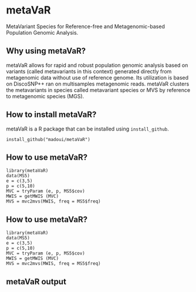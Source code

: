 # metaVaR
MetaVariant Species for Reference-free and Metagenomic-based Population Genomic Analysis.
## Why using metaVaR?
metaVaR allows for rapid and robust population genomic analysis based on variants (called metavariants in this context) generated directly from metagenomic data without use of reference genome. Its utilization is based on DiscoSNP++ ran on multisamples metagenomic reads. metaVaR clusters the metavariants in species called metavariant species or MVS by reference to metagenomic species (MGS). 
## How to install metaVaR?
metaVaR is a R package that can be installed using `install_github`.
```
install_github("madoui/metaVaR")
```
## How to use metaVaR?
```
library(metaVaR)
data(MS5)
e = c(3,5)
p = c(5,10)
MVC = tryParam (e, p, MS5$cov)
MWIS = getMWIS (MVC)
MVS = mvc2mvs(MWIS, freq = MS5$freq)
```
## How to use metaVaR?
```
library(metaVaR)
data(MS5)
e = c(3,5)
p = c(5,10)
MVC = tryParam (e, p, MS5$cov)
MWIS = getMWIS (MVC)
MVS = mvc2mvs(MWIS, freq = MS5$freq)
```
## metaVaR output
